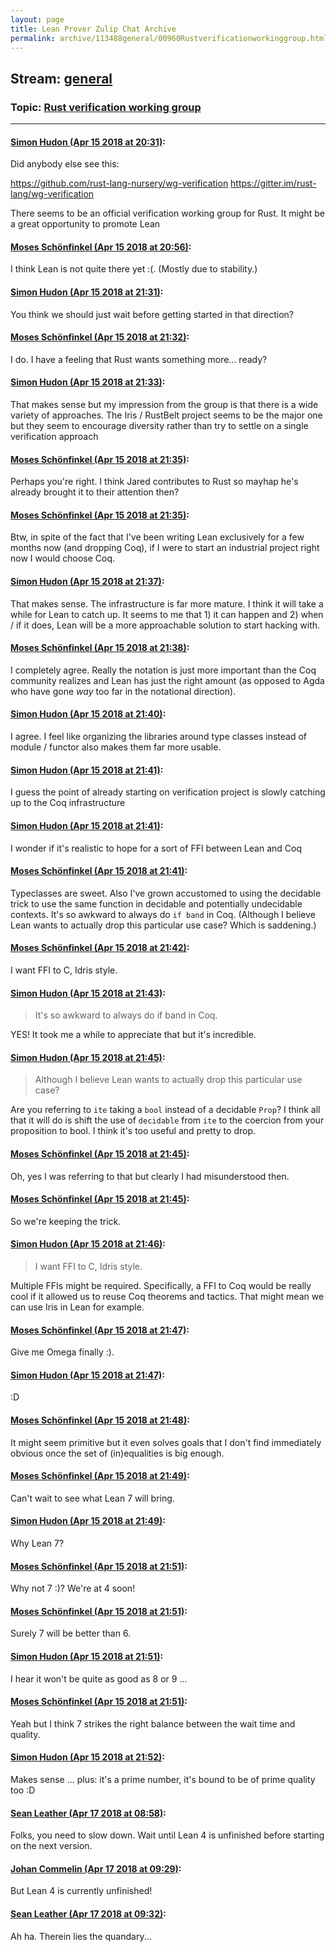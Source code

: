 ```yaml
---
layout: page
title: Lean Prover Zulip Chat Archive 
permalink: archive/113488general/00960Rustverificationworkinggroup.html
---
```


## Stream: [general](index.html)
### Topic: [Rust verification working group](00960Rustverificationworkinggroup.html)

---

#### [Simon Hudon (Apr 15 2018 at 20:31)](https://leanprover.zulipchat.com/#narrow/stream/113488-general/topic/Rust%20verification%20working%20group/near/125118534):
Did anybody else see this:

https://github.com/rust-lang-nursery/wg-verification
https://gitter.im/rust-lang/wg-verification

There seems to be an official verification working group for Rust. It might be a great opportunity to promote Lean

#### [Moses Schönfinkel (Apr 15 2018 at 20:56)](https://leanprover.zulipchat.com/#narrow/stream/113488-general/topic/Rust%20verification%20working%20group/near/125119134):
I think Lean is not quite there yet :(. (Mostly due to stability.)

#### [Simon Hudon (Apr 15 2018 at 21:31)](https://leanprover.zulipchat.com/#narrow/stream/113488-general/topic/Rust%20verification%20working%20group/near/125119986):
You think we should just wait before getting started in that direction?

#### [Moses Schönfinkel (Apr 15 2018 at 21:32)](https://leanprover.zulipchat.com/#narrow/stream/113488-general/topic/Rust%20verification%20working%20group/near/125120025):
I do. I have a feeling that Rust wants something more... ready?

#### [Simon Hudon (Apr 15 2018 at 21:33)](https://leanprover.zulipchat.com/#narrow/stream/113488-general/topic/Rust%20verification%20working%20group/near/125120032):
That makes sense but my impression from the group is that there is a wide variety of approaches. The Iris / RustBelt project seems to be the major one but they seem to encourage diversity rather than try to settle on a single verification approach

#### [Moses Schönfinkel (Apr 15 2018 at 21:35)](https://leanprover.zulipchat.com/#narrow/stream/113488-general/topic/Rust%20verification%20working%20group/near/125120079):
Perhaps you're right. I think Jared contributes to Rust so mayhap he's already brought it to their attention then?

#### [Moses Schönfinkel (Apr 15 2018 at 21:35)](https://leanprover.zulipchat.com/#narrow/stream/113488-general/topic/Rust%20verification%20working%20group/near/125120083):
Btw, in spite of the fact that I've been writing Lean exclusively for a few months now (and dropping Coq), if I were to start an industrial project right now I would choose Coq.

#### [Simon Hudon (Apr 15 2018 at 21:37)](https://leanprover.zulipchat.com/#narrow/stream/113488-general/topic/Rust%20verification%20working%20group/near/125120135):
That makes sense. The infrastructure is far more mature. I think it will take a while for Lean to catch up. It seems to me that 1) it can happen and 2) when / if it does, Lean will be a more approachable solution to start hacking with.

#### [Moses Schönfinkel (Apr 15 2018 at 21:38)](https://leanprover.zulipchat.com/#narrow/stream/113488-general/topic/Rust%20verification%20working%20group/near/125120175):
I completely agree. Really the notation is just more important than the Coq community realizes and Lean has just the right amount (as opposed to Agda who have gone *way* too far in the notational direction).

#### [Simon Hudon (Apr 15 2018 at 21:40)](https://leanprover.zulipchat.com/#narrow/stream/113488-general/topic/Rust%20verification%20working%20group/near/125120226):
I agree. I feel like organizing the libraries around type classes instead of module / functor also makes them far more usable.

#### [Simon Hudon (Apr 15 2018 at 21:41)](https://leanprover.zulipchat.com/#narrow/stream/113488-general/topic/Rust%20verification%20working%20group/near/125120232):
I guess the point of already starting on verification project is slowly catching up to the Coq infrastructure

#### [Simon Hudon (Apr 15 2018 at 21:41)](https://leanprover.zulipchat.com/#narrow/stream/113488-general/topic/Rust%20verification%20working%20group/near/125120236):
I wonder if it's realistic to hope for a sort of FFI between Lean and Coq

#### [Moses Schönfinkel (Apr 15 2018 at 21:41)](https://leanprover.zulipchat.com/#narrow/stream/113488-general/topic/Rust%20verification%20working%20group/near/125120237):
Typeclasses are sweet. Also I've grown accustomed to using the decidable trick to use the same function in decidable and potentially undecidable contexts. It's so awkward to always do `if band` in Coq. (Although I believe Lean wants to actually drop this particular use case? Which is saddening.)

#### [Moses Schönfinkel (Apr 15 2018 at 21:42)](https://leanprover.zulipchat.com/#narrow/stream/113488-general/topic/Rust%20verification%20working%20group/near/125120280):
I want FFI to C, Idris style.

#### [Simon Hudon (Apr 15 2018 at 21:43)](https://leanprover.zulipchat.com/#narrow/stream/113488-general/topic/Rust%20verification%20working%20group/near/125120286):
> It's so awkward to always do if band in Coq.

YES! It took me a while to appreciate that but it's incredible.

#### [Simon Hudon (Apr 15 2018 at 21:45)](https://leanprover.zulipchat.com/#narrow/stream/113488-general/topic/Rust%20verification%20working%20group/near/125120332):
> Although I believe Lean wants to actually drop this particular use case?

Are you referring to `ite` taking a `bool` instead of a decidable `Prop`? I think all that it will do is shift the use of `decidable` from `ite` to the coercion from your proposition to bool. I think it's too useful and pretty to drop.

#### [Moses Schönfinkel (Apr 15 2018 at 21:45)](https://leanprover.zulipchat.com/#narrow/stream/113488-general/topic/Rust%20verification%20working%20group/near/125120335):
Oh, yes I was referring to that but clearly I had misunderstood then.

#### [Moses Schönfinkel (Apr 15 2018 at 21:45)](https://leanprover.zulipchat.com/#narrow/stream/113488-general/topic/Rust%20verification%20working%20group/near/125120336):
So we're keeping the trick.

#### [Simon Hudon (Apr 15 2018 at 21:46)](https://leanprover.zulipchat.com/#narrow/stream/113488-general/topic/Rust%20verification%20working%20group/near/125120377):
> I want FFI to C, Idris style.

Multiple FFIs might be required. Specifically, a FFI to Coq would be really cool if it allowed us to reuse Coq theorems and tactics. That might mean we can use Iris in Lean for example.

#### [Moses Schönfinkel (Apr 15 2018 at 21:47)](https://leanprover.zulipchat.com/#narrow/stream/113488-general/topic/Rust%20verification%20working%20group/near/125120382):
Give me Omega finally :).

#### [Simon Hudon (Apr 15 2018 at 21:47)](https://leanprover.zulipchat.com/#narrow/stream/113488-general/topic/Rust%20verification%20working%20group/near/125120383):
:D

#### [Moses Schönfinkel (Apr 15 2018 at 21:48)](https://leanprover.zulipchat.com/#narrow/stream/113488-general/topic/Rust%20verification%20working%20group/near/125120430):
It might seem primitive but it even solves goals that I don't find immediately obvious once the set of (in)equalities is big enough.

#### [Moses Schönfinkel (Apr 15 2018 at 21:49)](https://leanprover.zulipchat.com/#narrow/stream/113488-general/topic/Rust%20verification%20working%20group/near/125120438):
Can't wait to see what Lean 7 will bring.

#### [Simon Hudon (Apr 15 2018 at 21:49)](https://leanprover.zulipchat.com/#narrow/stream/113488-general/topic/Rust%20verification%20working%20group/near/125120440):
Why Lean 7?

#### [Moses Schönfinkel (Apr 15 2018 at 21:51)](https://leanprover.zulipchat.com/#narrow/stream/113488-general/topic/Rust%20verification%20working%20group/near/125120490):
Why not 7 :)? We're at 4 soon!

#### [Moses Schönfinkel (Apr 15 2018 at 21:51)](https://leanprover.zulipchat.com/#narrow/stream/113488-general/topic/Rust%20verification%20working%20group/near/125120492):
Surely 7 will be better than 6.

#### [Simon Hudon (Apr 15 2018 at 21:51)](https://leanprover.zulipchat.com/#narrow/stream/113488-general/topic/Rust%20verification%20working%20group/near/125120494):
I hear it won't be quite as good as 8 or 9 ...

#### [Moses Schönfinkel (Apr 15 2018 at 21:51)](https://leanprover.zulipchat.com/#narrow/stream/113488-general/topic/Rust%20verification%20working%20group/near/125120496):
Yeah but I think 7 strikes the right balance between the wait time and quality.

#### [Simon Hudon (Apr 15 2018 at 21:52)](https://leanprover.zulipchat.com/#narrow/stream/113488-general/topic/Rust%20verification%20working%20group/near/125120536):
Makes sense ... plus: it's a prime number, it's bound to be of prime quality too :D

#### [Sean Leather (Apr 17 2018 at 08:58)](https://leanprover.zulipchat.com/#narrow/stream/113488-general/topic/Rust%20verification%20working%20group/near/125185304):
Folks, you need to slow down. Wait until Lean 4 is unfinished before starting on the next version.

#### [Johan Commelin (Apr 17 2018 at 09:29)](https://leanprover.zulipchat.com/#narrow/stream/113488-general/topic/Rust%20verification%20working%20group/near/125186087):
But Lean 4 is currently unfinished!

#### [Sean Leather (Apr 17 2018 at 09:32)](https://leanprover.zulipchat.com/#narrow/stream/113488-general/topic/Rust%20verification%20working%20group/near/125186180):
Ah ha. Therein lies the quandary...

